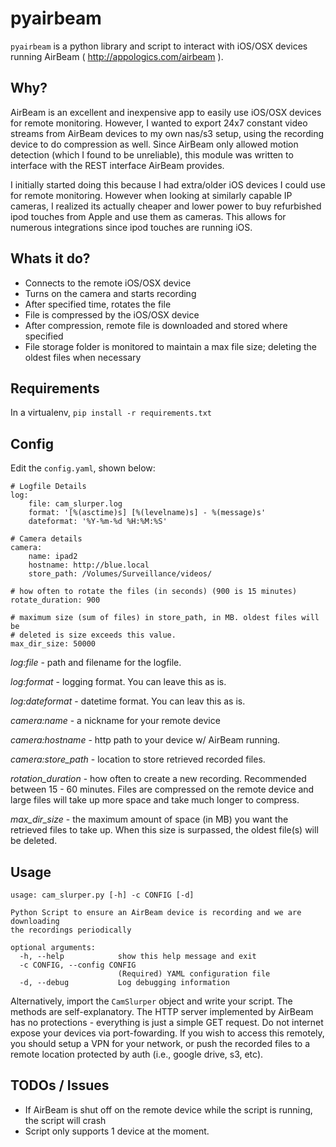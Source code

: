 # pyairbeam

`pyairbeam` is a python library and script to interact with iOS/OSX devices running AirBeam ( http://appologics.com/airbeam ).

## Why?

AirBeam is an excellent and inexpensive app to easily use iOS/OSX devices for remote monitoring.
However, I wanted to export 24x7 constant video streams from AirBeam devices to my own nas/s3 setup, using
the recording device to do compression as well. Since AirBeam only allowed motion detection (which
  I found to be unreliable), this module was written to interface with the REST interface AirBeam provides.

I initially started doing this because I had extra/older iOS devices I could use for remote monitoring. However when looking at similarly capable IP cameras, I realized its actually cheaper
and lower power to buy refurbished ipod touches from Apple and use them as cameras. This allows for numerous integrations since ipod touches are running iOS.

## Whats it do?

* Connects to the remote iOS/OSX device
* Turns on the camera and starts recording
* After specified time, rotates the file
* File is compressed by the iOS/OSX device
* After compression, remote file is downloaded and stored where specified
* File storage folder is monitored to maintain a max file size; deleting the oldest files when necessary

## Requirements

In a virtualenv, `pip install -r requirements.txt`

## Config

Edit the `config.yaml`, shown below:

```
# Logfile Details
log:
    file: cam_slurper.log
    format: '[%(asctime)s] [%(levelname)s] - %(message)s'
    dateformat: '%Y-%m-%d %H:%M:%S'

# Camera details
camera:
    name: ipad2
    hostname: http://blue.local
    store_path: /Volumes/Surveillance/videos/

# how often to rotate the files (in seconds) (900 is 15 minutes)
rotate_duration: 900

# maximum size (sum of files) in store_path, in MB. oldest files will be
# deleted is size exceeds this value.
max_dir_size: 50000
```

*log:file* - path and filename for the logfile.

*log:format* - logging format. You can leave this as is.

*log:dateformat* - datetime format. You can leav this as is.

*camera:name* - a nickname for your remote device

*camera:hostname* - http path to your device w/ AirBeam running.

*camera:store_path* - location to store retrieved recorded files.

*rotation_duration* - how often to create a new recording. Recommended between 15 - 60 minutes.
Files are compressed on the remote device and large files will take up more space and take much longer to compress.

*max_dir_size* - the maximum amount of space (in MB) you want the retrieved files to take up. When this size is
surpassed, the oldest file(s) will be deleted.

## Usage

```
usage: cam_slurper.py [-h] -c CONFIG [-d]

Python Script to ensure an AirBeam device is recording and we are downloading
the recordings periodically

optional arguments:
  -h, --help            show this help message and exit
  -c CONFIG, --config CONFIG
                        (Required) YAML configuration file
  -d, --debug           Log debugging information
```

Alternatively, import the `CamSlurper` object and write your script. The methods are self-explanatory.
The HTTP server implemented by AirBeam has no protections - everything is just a simple GET request.
Do not internet expose your devices via port-fowarding. If you wish to access this remotely, you should
setup a VPN for your network, or push the recorded files to a remote location protected by auth (i.e., google drive, s3, etc).

## TODOs / Issues

* If AirBeam is shut off on the remote device while the script is running, the script will crash
* Script only supports 1 device at the moment.
